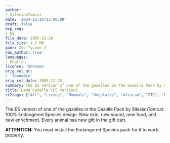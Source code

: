 ```yaml
---
author:
- SilesianTomcat
date: '2024-11-25T13:00:00'
draft: false
exp_req:
- ES
file_date: 2005-12-28
file_size: 1.5 MB
game: Zoo Tycoon 2
has_author: true
languages:
- English
license: 'Unknown'
orig_rel_at:
- 'ZooAdmin'
orig_rel_date: 2005-12-28
summary: The ES version of one of the gazelles in the Gazelle Pack by SilesianTomcat.
title: Dama Gazelle (ES Version)
zt2tags: ["All", "Living", "Mammals", "Ungulates", "African", "ZT2", "Endangered Species"]
---
```

The ES version of one of the gazelles in the Gazelle Pack by SilesianTomcat. 100% Endangered Species design. New skin, new sound, new food, and new enrichment. Every animal has new gift in the gift cart.

**ATTENTION:** You must install the Endangered Species pack for it to work properly.
